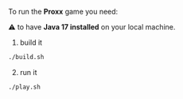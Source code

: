 To run the **Proxx** game you need:

:warning: to have **Java 17 installed** on your local machine.

1. build it
```sh
./build.sh
```

2. run it
```sh
./play.sh
```

